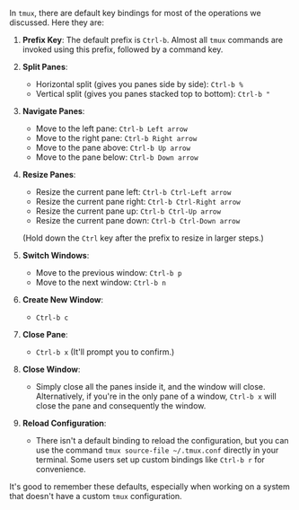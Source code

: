 In `tmux`, there are default key bindings for most of the operations we discussed. Here they are:

1. **Prefix Key**: The default prefix is `Ctrl-b`. Almost all `tmux` commands are invoked using this prefix, followed by a command key.

2. **Split Panes**:
   - Horizontal split (gives you panes side by side): `Ctrl-b %`
   - Vertical split (gives you panes stacked top to bottom): `Ctrl-b "`

3. **Navigate Panes**:
   - Move to the left pane: `Ctrl-b Left arrow`
   - Move to the right pane: `Ctrl-b Right arrow`
   - Move to the pane above: `Ctrl-b Up arrow`
   - Move to the pane below: `Ctrl-b Down arrow`

4. **Resize Panes**:
   - Resize the current pane left: `Ctrl-b Ctrl-Left arrow`
   - Resize the current pane right: `Ctrl-b Ctrl-Right arrow`
   - Resize the current pane up: `Ctrl-b Ctrl-Up arrow`
   - Resize the current pane down: `Ctrl-b Ctrl-Down arrow`
   
   (Hold down the `Ctrl` key after the prefix to resize in larger steps.)

5. **Switch Windows**:
   - Move to the previous window: `Ctrl-b p`
   - Move to the next window: `Ctrl-b n`

6. **Create New Window**: 
   - `Ctrl-b c`

7. **Close Pane**: 
   - `Ctrl-b x` (It'll prompt you to confirm.)

8. **Close Window**: 
   - Simply close all the panes inside it, and the window will close. Alternatively, if you're in the only pane of a window, `Ctrl-b x` will close the pane and consequently the window. 

9. **Reload Configuration**:
   - There isn't a default binding to reload the configuration, but you can use the command `tmux source-file ~/.tmux.conf` directly in your terminal. Some users set up custom bindings like `Ctrl-b r` for convenience.

It's good to remember these defaults, especially when working on a system that doesn't have a custom `tmux` configuration.